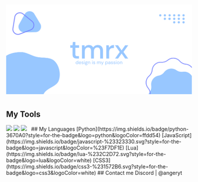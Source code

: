 <p align="center">
  <img width="1819" src="https://github.com/AngerminecraftYT/AngerminecraftYT/blob/main/github.png?raw=true" />
</p>
<h1 align="center"> </h1>
<h2>My Tools</h2>
<img src="https://img.shields.io/badge/figma-%23F24E1E.svg?style=for-the-badge&logo=figma&logoColor=white"/> 
<img src="https://img.shields.io/badge/Framer-black?style=for-the-badge&logo=framer&logoColor=blue"/> 
<img src="https://img.shields.io/badge/Discord-%235865F2.svg?style=for-the-badge&logo=discord&logoColor=white"/> 
<img src=""/> 
<img src=""/> 
## My Languages
[Python](https://img.shields.io/badge/python-3670A0?style=for-the-badge&logo=python&logoColor=ffdd54) 
[JavaScript](https://img.shields.io/badge/javascript-%23323330.svg?style=for-the-badge&logo=javascript&logoColor=%23F7DF1E) 
[Lua](https://img.shields.io/badge/lua-%232C2D72.svg?style=for-the-badge&logo=lua&logoColor=white) 
[CSS3](https://img.shields.io/badge/css3-%231572B6.svg?style=for-the-badge&logo=css3&logoColor=white)
## Contact me
Discord | @angeryt
